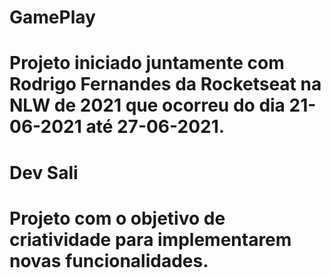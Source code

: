 # GamePlay

# Projeto iniciado juntamente com Rodrigo Fernandes da Rocketseat na NLW de 2021 que ocorreu do dia 21-06-2021 até 27-06-2021.

# Dev Sali

# Projeto com o objetivo de criatividade para implementarem novas funcionalidades.
